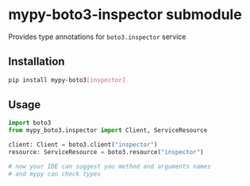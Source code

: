 # mypy-boto3-inspector submodule

Provides type annotations for `boto3.inspector` service

## Installation

```bash
pip install mypy-boto3[inspector]
```

## Usage

```python
import boto3
from mypy_boto3.inspector import Client, ServiceResource

client: Client = boto3.client("inspector")
resource: ServiceResource = boto3.resource("inspector")

# now your IDE can suggest you method and arguments names
# and mypy can check types
```

